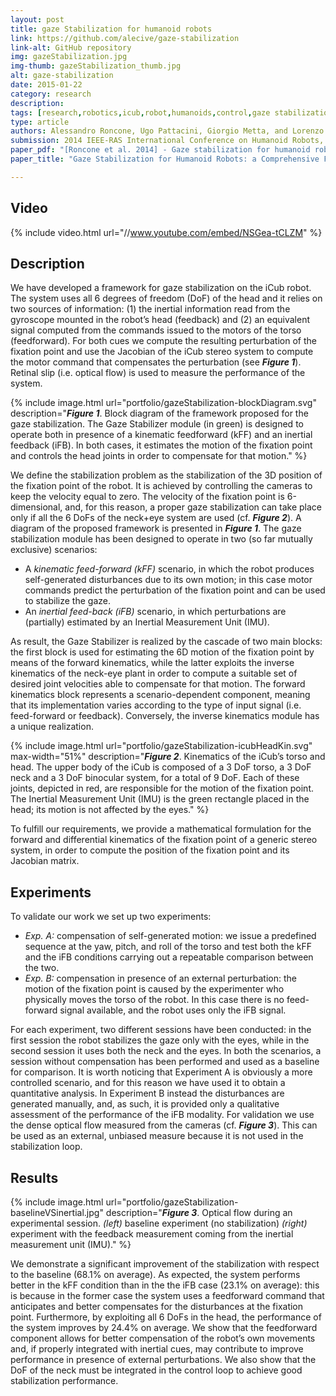 ```yaml
---
layout: post
title: gaze Stabilization for humanoid robots
link: https://github.com/alecive/gaze-stabilization
link-alt: GitHub repository
img: gazeStabilization.jpg
img-thumb: gazeStabilization_thumb.jpg
alt: gaze-stabilization
date: 2015-01-22
category: research
description:
tags: [research,robotics,icub,robot,humanoids,control,gaze stabilization,inertial sensor,imu,velocity control,whole body motion,walking,balancing,open source,github]
type: article
authors: Alessandro Roncone, Ugo Pattacini, Giorgio Metta, and Lorenzo Natale
submission: 2014 IEEE-RAS International Conference on Humanoid Robots, Madrid, Spain, November 18-20, 2014
paper_pdf: "[Roncone et al. 2014] - Gaze stabilization for humanoid robots: a Comprehensive Framework"
paper_title: "Gaze Stabilization for Humanoid Robots: a Comprehensive Framework"

---
```


## Video

{% include video.html url="//www.youtube.com/embed/NSGea-tCLZM" %}

## Description

We have developed a framework for gaze stabilization on the iCub robot. The system uses all 6 degrees of freedom (DoF) of the head and it relies on two sources of information: (1) the inertial information read from the gyroscope mounted in the robot’s head (feedback) and (2) an equivalent signal computed from the commands issued to the motors of the torso (feedforward). For both cues we compute the resulting perturbation of the fixation point and use the Jacobian of the iCub stereo system to compute the motor command that compensates the perturbation (see <b><i>Figure 1</i></b>). Retinal slip (i.e. optical flow) is used to measure the performance of the system.

{% include image.html url="portfolio/gazeStabilization-blockDiagram.svg" description="<b><i>Figure 1</i></b>. Block diagram of the framework proposed for the gaze stabilization. The Gaze Stabilizer module (in green) is designed to operate both in presence of a kinematic feedforward (kFF) and an inertial feedback (iFB). In both cases, it estimates the motion of the fixation point and controls the head joints in order to compensate for that motion." %}

We define the stabilization problem as the stabilization of the 3D position of the fixation point  of the robot. It is achieved by controlling the cameras to keep the velocity equal to zero. The velocity of the fixation point is 6-dimensional, and, for this reason, a proper gaze stabilization can take place only if all the 6 DoFs of the neck+eye system are used (cf. <b><i>Figure 2</i></b>). A diagram of the proposed framework is presented in <b><i>Figure 1</i></b>. The gaze stabilization module has been designed to operate in two (so far mutually exclusive) scenarios:

 * A <i>kinematic feed-forward (kFF)</i> scenario, in which the robot produces self-generated disturbances due to its own motion; in this case motor commands predict the perturbation of the fixation point and can be used to stabilize the gaze.
 * An <i>inertial feed-back (iFB)</i> scenario, in which perturbations are (partially) estimated by an Inertial Measurement Unit (IMU).

As result, the Gaze Stabilizer is realized by the cascade of two main blocks: the first block is used for estimating the 6D motion of the fixation point by means of the forward kinematics, while the latter exploits the inverse kinematics of the neck-eye plant in order to compute a suitable set of desired joint velocities able to compensate for that motion. The forward kinematics block represents a scenario-dependent component, meaning that its implementation varies according to the type of input signal (i.e. feed-forward or feedback). Conversely, the inverse kinematics module has a unique realization.

{% include image.html url="portfolio/gazeStabilization-icubHeadKin.svg" max-width="51%" description="<b><i>Figure 2</i></b>. Kinematics of the iCub’s torso and head. The upper body of the iCub is composed of a 3 DoF torso, a 3 DoF neck and a 3 DoF binocular system, for a total of 9 DoF. Each of these joints, depicted in red, are responsible for the motion of the fixation point. The Inertial Measurement Unit (IMU) is the green rectangle placed in the head; its motion is not affected by the eyes." %}

To fulfill our requirements, we provide a mathematical formulation for the forward and differential kinematics of the fixation point of a generic stereo system, in order to compute the position of the fixation point and its Jacobian matrix.

## Experiments

To validate our work we set up two experiments:

 * <i>Exp. A:</i> compensation of self-generated motion: we issue a predefined sequence at the yaw, pitch, and roll of the torso and test both the kFF and the iFB conditions carrying out a repeatable comparison between the two.
 * <i>Exp. B:</i> compensation in presence of an external perturbation: the motion of the fixation point is caused by the experimenter who physically moves the torso of the robot. In this case there is no feed-forward signal available, and the robot uses only the iFB signal.

For each experiment, two different sessions have been conducted: in the first session the robot stabilizes the gaze only with the eyes, while in the second session it uses both the neck and the eyes. In both the scenarios, a session without compensation has been performed and used as a baseline for comparison. It is worth noticing that Experiment A is obviously a more controlled scenario, and for this reason we have used it to obtain a quantitative analysis. In Experiment B instead the disturbances are generated manually, and, as such, it is provided only a qualitative assessment of the performance of the iFB modality. For validation we use the dense optical flow measured from the cameras (cf. <b><i>Figure 3</i></b>). This can be used as an external, unbiased measure because it is not used in the stabilization loop.

## Results

{% include image.html url="portfolio/gazeStabilization-baselineVSinertial.jpg" description="<b><i>Figure 3</i></b>. Optical flow during an experimental session. <i>(left)</i> baseline experiment (no stabilization) <i>(right)</i> experiment with the feedback measurement coming from the inertial measurement unit (IMU)." %}

We demonstrate a significant improvement of the stabilization with respect to the baseline (68.1% on average). As expected, the system performs better in the kFF condition than in the the iFB case (23.1% on average): this is because in the former case the system uses a feedforward command that anticipates and better compensates for the disturbances at the fixation point. Furthermore, by exploiting all 6 DoFs in the head, the performance of the system improves by 24.4% on average.
We show that the feedforward component allows for better compensation of the robot’s own movements and, if properly integrated with inertial cues, may contribute to improve performance in presence of external perturbations. We also show that the DoF of the neck must be integrated in the control loop to achieve good stabilization performance.
